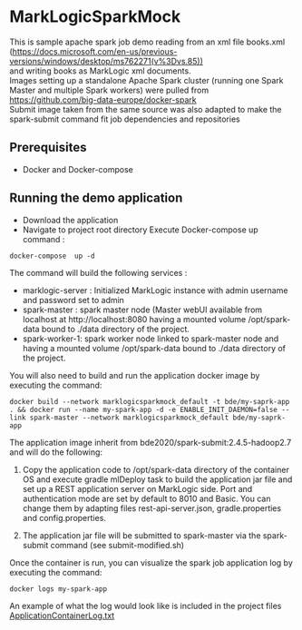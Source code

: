 # MarkLogicSparkMock  
This is sample apache spark job demo reading from an xml file books.xml (https://docs.microsoft.com/en-us/previous-versions/windows/desktop/ms762271(v%3Dvs.85))  
and writing books as MarkLogic xml documents.  
Images setting up a standalone Apache Spark cluster (running one Spark Master and multiple Spark workers) were pulled from https://github.com/big-data-europe/docker-spark  
Submit image taken from the same source was also adapted to make the spark-submit command fit job dependencies and repositories    
  
## Prerequisites  
 - Docker and Docker-compose  
  
## Running the demo application  
 - Download the application  
 - Navigate to project root directory Execute Docker-compose up command :  
```  
docker-compose  up -d  
```  
The command will build the following services :  
 - marklogic-server : Initialized MarkLogic instance with admin username and password set to admin
 - spark-master : spark master node (Master webUI available from localhost at http://localhost:8080 having a mounted volume /opt/spark-data bound to ./data directory of the project.
 - spark-worker-1: spark worker node linked to spark-master node and  having a mounted volume /opt/spark-data bound to ./data directory of the project.
 
You will also need to build and run the application docker image by executing the command:

    docker build --network marklogicsparkmock_default -t bde/my-saprk-app . && docker run --name my-spark-app -d -e ENABLE_INIT_DAEMON=false --link spark-master --network marklogicsparkmock_default bde/my-saprk-app 

The application image inherit from bde2020/spark-submit:2.4.5-hadoop2.7 and will do the following:

 1. Copy the application code to /opt/spark-data directory of the container OS and execute gradle mlDeploy task to build the application jar file and set up a REST application server on MarkLogic side. 
Port and authentication mode are set by default to 8010 and Basic.
You can change them by adapting files rest-api-server.json, gradle.properties and config.properties.

 2.  The application jar file will be submitted to spark-master via the spark-submit command (see submit-modified.sh)

Once the container is run, you can visualize the spark job application log by executing the command:

    docker logs my-spark-app
  
 An example of what the log would look like is included in the project files [ApplicationContainerLog.txt
 ](https://github.com/ghassennasri/MarkLogicSparkMock/blob/master/ApplicationContainerLog.txt)
